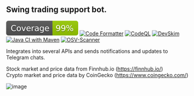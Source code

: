 ## Swing trading support bot.  
![Code Coverage](https://raw.githubusercontent.com/lelsaesser/tradebot/main/.github/badges/badge-coverage.svg?sanitize=true)
[![Code Formatter](https://github.com/lelsaesser/tradebot/actions/workflows/formatter.yml/badge.svg)](https://github.com/lelsaesser/tradebot/actions/workflows/formatter.yml)
[![CodeQL](https://github.com/lelsaesser/tradebot/actions/workflows/github-code-scanning/codeql/badge.svg)](https://github.com/lelsaesser/tradebot/actions/workflows/github-code-scanning/codeql)
[![DevSkim](https://github.com/lelsaesser/tradebot/actions/workflows/devskim.yml/badge.svg)](https://github.com/lelsaesser/tradebot/actions/workflows/devskim.yml)
[![Java CI with Maven](https://github.com/lelsaesser/tradebot/actions/workflows/maven.yml/badge.svg)](https://github.com/lelsaesser/tradebot/actions/workflows/maven.yml)
[![OSV-Scanner](https://github.com/lelsaesser/tradebot/actions/workflows/osv-scanner.yml/badge.svg)](https://github.com/lelsaesser/tradebot/actions/workflows/osv-scanner.yml)

Integrates into several APIs and sends notifications and updates to Telegram chats.

Stock market and price data from Finnhub.io (https://finnhub.io/)  
Crypto market and price data by CoinGecko (https://www.coingecko.com/)  

<img width="710" alt="image" src="https://github.com/user-attachments/assets/edd8f7a4-0ef5-4cf5-9e45-2338eb02dc24" />
